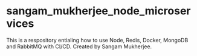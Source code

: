 # sangam_mukherjee_node_microservices
This is a respository entialing how to use Node, Redis, Docker, MongoDB and RabbitMQ with CI/CD. Created by Sangam Mukherjee.
